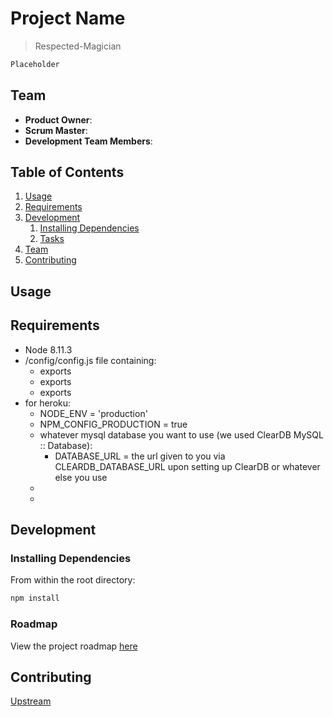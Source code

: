 # Project Name

> Respected-Magician

```sh
Placeholder
```

## Team

- **Product Owner**: 
- **Scrum Master**: 
- **Development Team Members**: 

## Table of Contents

1.  [Usage](#Usage)
1.  [Requirements](#requirements)
1.  [Development](#development)
    1.  [Installing Dependencies](#installing-dependencies)
    1.  [Tasks](#tasks)
1.  [Team](#team)
1.  [Contributing](#contributing)

## Usage

> 

## Requirements

- Node 8.11.3
- /config/config.js file containing:
  - exports
  - exports
  - exports
- for heroku:
  - NODE_ENV = 'production'
  - NPM_CONFIG_PRODUCTION = true
  - whatever mysql database you want to use (we used ClearDB MySQL :: Database):
    - DATABASE_URL = the url given to you via CLEARDB_DATABASE_URL upon setting up ClearDB or whatever else you use
  - 
  - 

## Development

### Installing Dependencies

From within the root directory:

```sh
npm install
```

### Roadmap

View the project roadmap [here](https://github.com/Sarkastik-Samurai/Respected-Magician/pulls)

## Contributing

[Upstream](https://github.com/Sarkastik-Samurai/Respected-Magician)
